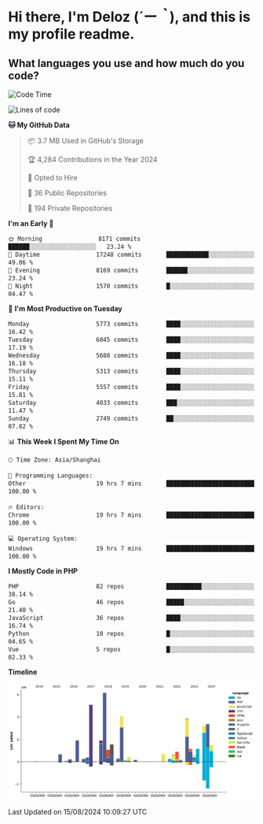 # **Hi there, I'm Deloz (*´ー｀*), and this is my profile readme.**

## **What languages you use and how much do you code?**

<!--START_SECTION:waka-->
![Code Time](http://img.shields.io/badge/Code%20Time-4%2C548%20hrs%2034%20mins-blue)

![Lines of code](https://img.shields.io/badge/From%20Hello%20World%20I%27ve%20Written-41.7%20million%20lines%20of%20code-blue)

**🐱 My GitHub Data** 

> 📦 3.7 MB Used in GitHub's Storage 
 > 
> 🏆 4,284 Contributions in the Year 2024
 > 
> 💼 Opted to Hire
 > 
> 📜 36 Public Repositories 
 > 
> 🔑 194 Private Repositories 
 > 
**I'm an Early 🐤** 

```text
🌞 Morning                8171 commits        ██████░░░░░░░░░░░░░░░░░░░   23.24 % 
🌆 Daytime                17248 commits       ████████████░░░░░░░░░░░░░   49.06 % 
🌃 Evening                8169 commits        ██████░░░░░░░░░░░░░░░░░░░   23.24 % 
🌙 Night                  1570 commits        █░░░░░░░░░░░░░░░░░░░░░░░░   04.47 % 
```
📅 **I'm Most Productive on Tuesday** 

```text
Monday                   5773 commits        ████░░░░░░░░░░░░░░░░░░░░░   16.42 % 
Tuesday                  6045 commits        ████░░░░░░░░░░░░░░░░░░░░░   17.19 % 
Wednesday                5688 commits        ████░░░░░░░░░░░░░░░░░░░░░   16.18 % 
Thursday                 5313 commits        ████░░░░░░░░░░░░░░░░░░░░░   15.11 % 
Friday                   5557 commits        ████░░░░░░░░░░░░░░░░░░░░░   15.81 % 
Saturday                 4033 commits        ███░░░░░░░░░░░░░░░░░░░░░░   11.47 % 
Sunday                   2749 commits        ██░░░░░░░░░░░░░░░░░░░░░░░   07.82 % 
```


📊 **This Week I Spent My Time On** 

```text
🕑︎ Time Zone: Asia/Shanghai

💬 Programming Languages: 
Other                    19 hrs 7 mins       █████████████████████████   100.00 % 

🔥 Editors: 
Chrome                   19 hrs 7 mins       █████████████████████████   100.00 % 

💻 Operating System: 
Windows                  19 hrs 7 mins       █████████████████████████   100.00 % 
```

**I Mostly Code in PHP** 

```text
PHP                      82 repos            ██████████░░░░░░░░░░░░░░░   38.14 % 
Go                       46 repos            █████░░░░░░░░░░░░░░░░░░░░   21.40 % 
JavaScript               36 repos            ████░░░░░░░░░░░░░░░░░░░░░   16.74 % 
Python                   10 repos            █░░░░░░░░░░░░░░░░░░░░░░░░   04.65 % 
Vue                      5 repos             █░░░░░░░░░░░░░░░░░░░░░░░░   02.33 % 
```



**Timeline**

![Lines of Code chart](https://raw.githubusercontent.com/deloz/deloz/main/assets/bar_graph.png)


 Last Updated on 15/08/2024 10:09:27 UTC
<!--END_SECTION:waka-->
